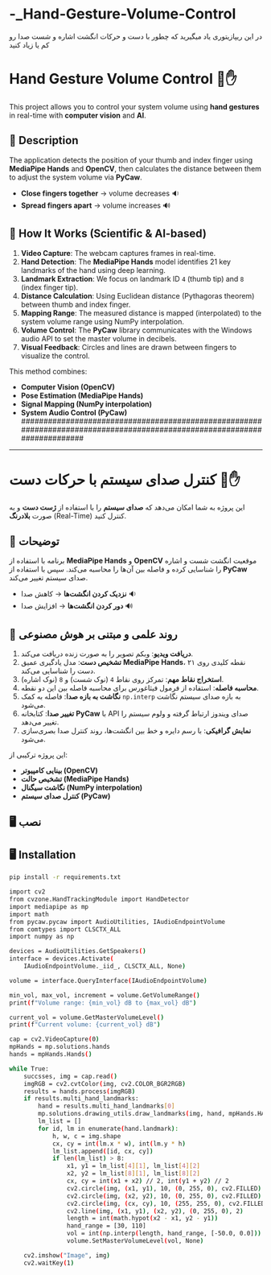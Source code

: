 # -_Hand-Gesture-Volume-Control
در این ریپازیتوری یاد میگیرید که چطور با دست و حرکات انگشت اشاره و شست صدا رو کم یا زیاد کنید
# Hand Gesture Volume Control 🎵✋

This project allows you to control your system volume using **hand gestures** in real-time with **computer vision** and **AI**.

## 📜 Description
The application detects the position of your thumb and index finger using **MediaPipe Hands** and **OpenCV**, then calculates the distance between them to adjust the system volume via **PyCaw**.

- **Close fingers together** → volume decreases 🔉
- **Spread fingers apart** → volume increases 🔊

## 🧠 How It Works (Scientific & AI-based)
1. **Video Capture**: The webcam captures frames in real-time.
2. **Hand Detection**: The **MediaPipe Hands** model identifies 21 key landmarks of the hand using deep learning.
3. **Landmark Extraction**: We focus on landmark ID `4` (thumb tip) and `8` (index finger tip).
4. **Distance Calculation**: Using Euclidean distance (Pythagoras theorem) between thumb and index finger.
5. **Mapping Range**: The measured distance is mapped (interpolated) to the system volume range using NumPy interpolation.
6. **Volume Control**: The **PyCaw** library communicates with the Windows audio API to set the master volume in decibels.
7. **Visual Feedback**: Circles and lines are drawn between fingers to visualize the control.

This method combines:
- **Computer Vision (OpenCV)**
- **Pose Estimation (MediaPipe Hands)**
- **Signal Mapping (NumPy interpolation)**
- **System Audio Control (PyCaw)**
##########################################################################################################################

---


# کنترل صدای سیستم با حرکات دست 🎵✋

این پروژه به شما امکان می‌دهد که **صدای سیستم** را با استفاده از **ژست دست** و به صورت **بلادرنگ** (Real-Time) کنترل کنید.

## 📜 توضیحات
برنامه با استفاده از **MediaPipe Hands** و **OpenCV** موقعیت انگشت شست و اشاره را شناسایی کرده و فاصله بین آن‌ها را محاسبه می‌کند. سپس با استفاده از **PyCaw** صدای سیستم تغییر می‌کند.

- **نزدیک کردن انگشت‌ها** → کاهش صدا 🔉
- **دور کردن انگشت‌ها** → افزایش صدا 🔊

## 🧠 روند علمی و مبتنی بر هوش مصنوعی
1. **دریافت ویدیو**: وبکم تصویر را به صورت زنده دریافت می‌کند.
2. **تشخیص دست**: مدل یادگیری عمیق **MediaPipe Hands**، ۲۱ نقطه کلیدی روی دست را شناسایی می‌کند.
3. **استخراج نقاط مهم**: تمرکز روی نقاط `4` (نوک شست) و `8` (نوک اشاره).
4. **محاسبه فاصله**: استفاده از فرمول فیثاغورس برای محاسبه فاصله بین این دو نقطه.
5. **نگاشت به بازه صدا**: فاصله به کمک `np.interp` به بازه صدای سیستم نگاشت می‌شود.
6. **تغییر صدا**: کتابخانه **PyCaw** با API صدای ویندوز ارتباط گرفته و ولوم سیستم را تغییر می‌دهد.
7. **نمایش گرافیکی**: با رسم دایره و خط بین انگشت‌ها، روند کنترل صدا بصری‌سازی می‌شود.

این پروژه ترکیبی از:
- **بینایی کامپیوتر (OpenCV)**
- **تشخیص حالت (MediaPipe Hands)**
- **نگاشت سیگنال (NumPy interpolation)**
- **کنترل صدای سیستم (PyCaw)**




## 🖥 نصب
## 🖥 Installation




```bash
pip install -r requirements.txt
```



```bash
import cv2
from cvzone.HandTrackingModule import HandDetector
import mediapipe as mp
import math
from pycaw.pycaw import AudioUtilities, IAudioEndpointVolume
from comtypes import CLSCTX_ALL
import numpy as np

devices = AudioUtilities.GetSpeakers()
interface = devices.Activate(
    IAudioEndpointVolume._iid_, CLSCTX_ALL, None)

volume = interface.QueryInterface(IAudioEndpointVolume)

min_vol, max_vol, increment = volume.GetVolumeRange()
print(f"Volume range: {min_vol} dB to {max_vol} dB")

current_vol = volume.GetMasterVolumeLevel()
print(f"Current volume: {current_vol} dB")

cap = cv2.VideoCapture(0)
mpHands = mp.solutions.hands
hands = mpHands.Hands()

while True:
    succsses, img = cap.read()
    imgRGB = cv2.cvtColor(img, cv2.COLOR_BGR2RGB)
    results = hands.process(imgRGB)
    if results.multi_hand_landmarks:
        hand = results.multi_hand_landmarks[0]
        mp.solutions.drawing_utils.draw_landmarks(img, hand, mpHands.HAND_CONNECTIONS)
        lm_list = []
        for id, lm in enumerate(hand.landmark):
            h, w, c = img.shape
            cx, cy = int(lm.x * w), int(lm.y * h)
            lm_list.append([id, cx, cy])
            if len(lm_list) > 8:
                x1, y1 = lm_list[4][1], lm_list[4][2]
                x2, y2 = lm_list[8][1], lm_list[8][2]
                cx, cy = int(x1 + x2) // 2, int(y1 + y2) // 2
                cv2.circle(img, (x1, y1), 10, (0, 255, 0), cv2.FILLED)
                cv2.circle(img, (x2, y2), 10, (0, 255, 0), cv2.FILLED)
                cv2.circle(img, (cx, cy), 10, (255, 255, 0), cv2.FILLED)
                cv2.line(img, (x1, y1), (x2, y2), (0, 255, 0), 2)
                length = int(math.hypot(x2 - x1, y2 - y1))
                hand_range = [30, 110]
                vol = int(np.interp(length, hand_range, [-50.0, 0.0]))
                volume.SetMasterVolumeLevel(vol, None)

    cv2.imshow("Image", img)
    cv2.waitKey(1)

